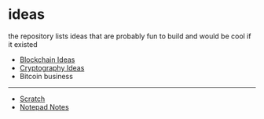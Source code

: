 # ideas
the repository lists ideas that are probably fun to build and would be cool if it existed

- [Blockchain Ideas](./blockchain)
- [Cryptography Ideas](./cryptography)
- Bitcoin business

------------------------------------------


- [Scratch](./scratch)
- [Notepad Notes](./notepad)
